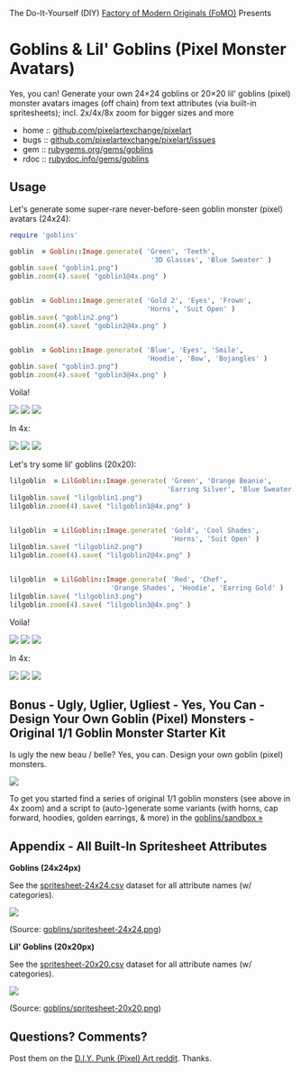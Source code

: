 The Do-It-Yourself (DIY) [Factory of Modern Originals (FoMO)](https://github.com/pixelartexchange/originals) Presents


# Goblins & Lil' Goblins (Pixel Monster Avatars)

Yes, you can! Generate your own 24×24 goblins or 20×20 lil' goblins (pixel) monster avatars images (off chain) from text attributes (via built-in spritesheets); incl. 2x/4x/8x zoom for bigger sizes and more



* home  :: [github.com/pixelartexchange/pixelart](https://github.com/pixelartexchange/pixelart)
* bugs  :: [github.com/pixelartexchange/pixelart/issues](https://github.com/pixelartexchange/pixelart/issues)
* gem   :: [rubygems.org/gems/goblins](https://rubygems.org/gems/goblins)
* rdoc  :: [rubydoc.info/gems/goblins](http://rubydoc.info/gems/goblins)





##  Usage

Let's generate some super-rare never-before-seen
goblin  monster (pixel) avatars (24x24):

```ruby
require 'goblins'

goblin  = Goblin::Image.generate( 'Green', 'Teeth',
                                   '3D Glasses', 'Blue Sweater' )
goblin.save( "goblin1.png")
goblin.zoom(4).save( "goblin1@4x.png" )


goblin  = Goblin::Image.generate( 'Gold 2', 'Eyes', 'Frown',
                                  'Horns', 'Suit Open' )
goblin.save( "goblin2.png")
goblin.zoom(4).save( "goblin2@4x.png" )


goblin  = Goblin::Image.generate( 'Blue', 'Eyes', 'Smile',
                                  'Hoodie', 'Bow', 'Bojangles' )
goblin.save( "goblin3.png")
goblin.zoom(4).save( "goblin3@4x.png" )
```

Voila!

![](https://github.com/pixelartexchange/pixelart/raw/master/goblins/i/goblin1.png)
![](https://github.com/pixelartexchange/pixelart/raw/master/goblins/i/goblin2.png)
![](https://github.com/pixelartexchange/pixelart/raw/master/goblins/i/goblin3.png)

In 4x:

![](https://github.com/pixelartexchange/pixelart/raw/master/goblins/i/goblin1@4x.png)
![](https://github.com/pixelartexchange/pixelart/raw/master/goblins/i/goblin2@4x.png)
![](https://github.com/pixelartexchange/pixelart/raw/master/goblins/i/goblin3@4x.png)




Let's try some lil' goblins (20x20):

```ruby
lilgoblin  = LilGoblin::Image.generate( 'Green', 'Orange Beanie',
                                       'Earring Silver', 'Blue Sweater' )
lilgoblin.save( "lilgoblin1.png")
lilgoblin.zoom(4).save( "lilgoblin1@4x.png" )


lilgoblin  = LilGoblin::Image.generate( 'Gold', 'Cool Shades',
                                        'Horns', 'Suit Open' )
lilgoblin.save( "lilgoblin2.png")
lilgoblin.zoom(4).save( "lilgoblin2@4x.png" )


lilgoblin  = LilGoblin::Image.generate( 'Red', 'Chef',
                         'Orange Shades', 'Hoodie', 'Earring Gold' )
lilgoblin.save( "lilgoblin3.png")
lilgoblin.zoom(4).save( "lilgoblin3@4x.png" )
```

Voila!

![](https://github.com/pixelartexchange/pixelart/raw/master/goblins/i/lilgoblin1.png)
![](https://github.com/pixelartexchange/pixelart/raw/master/goblins/i/lilgoblin2.png)
![](https://github.com/pixelartexchange/pixelart/raw/master/goblins/i/lilgoblin3.png)

In 4x:

![](https://github.com/pixelartexchange/pixelart/raw/master/goblins/i/lilgoblin1@4x.png)
![](https://github.com/pixelartexchange/pixelart/raw/master/goblins/i/lilgoblin2@4x.png)
![](https://github.com/pixelartexchange/pixelart/raw/master/goblins/i/lilgoblin3@4x.png)



## Bonus - Ugly, Uglier, Ugliest - Yes, You Can - Design Your Own Goblin (Pixel) Monsters  - Original 1/1 Goblin Monster Starter Kit

Is ugly the new beau / belle?  Yes, you can. Design your own goblin (pixel) monsters.


![](https://github.com/pixelartexchange/pixelart/raw/master/goblins/i/goblins_originals-24x24@4x.png)

To get you started find a series of original 1/1 goblin monsters  (see above in 4x zoom) and a script to (auto-)generate some variants (with horns, cap forward, hoodies, golden earrings, & more)  in the [goblins/sandbox »](https://github.com/pixelartexchange/pixelart/tree/master/goblins/sandbox)






## Appendix - All Built-In Spritesheet Attributes

**Goblins (24x24px)**

See the [spritesheet-24x24.csv](https://github.com/pixelartexchange/pixelart/blob/master/goblins/config/spritesheet-24x24.csv) dataset for all attribute names (w/ categories).

![](https://github.com/pixelartexchange/pixelart/raw/master/goblins/config/spritesheet-24x24.png)

(Source: [goblins/spritesheet-24x24.png](https://github.com/pixelartexchange/pixelart/blob/master/goblins/config/spritesheet-24x24.png))


**Lil' Goblins (20x20px)**


See the [spritesheet-20x20.csv](https://github.com/pixelartexchange/pixelart/blob/master/goblins/config/spritesheet-20x20.csv) dataset for all attribute names (w/ categories).

![](https://github.com/pixelartexchange/pixelart/raw/master/goblins/config/spritesheet-20x20.png)

(Source: [goblins/spritesheet-20x20.png](https://github.com/pixelartexchange/pixelart/blob/master/goblins/config/spritesheet-20x20.png))




## Questions? Comments?

Post them on the [D.I.Y. Punk (Pixel) Art reddit](https://old.reddit.com/r/DIYPunkArt). Thanks.

